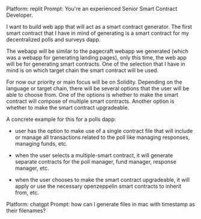 Platform: replit
Prompt: 
You're an experienced Senior Smart Contract Developer.

I want to build web app that will act as a smart contract generator. The first smart contract that I have in mind of generating is a smart contract for my decentralized polls and surveys dapp. 

The webapp will be similar to the pagecraft webapp we generated (which was a webapp for generating landing pages), only this time, the web app will be for generating smart contracts. One of the selection that I have in mind is on which target chain the smart contract will be used. 

For now our priority or main focus will be on Solidity. Depending on the language or target chain, there will be several options that the user will be able to choose from. One of the options is whether to make the smart contract will compose of multiple smart contracts. Another option is whether to make the smart contract upgradeable.

A concrete example for this for a polls dapp:
- user has the option to make use of a single contract file that will include or manage all transactions related to the poll like managing responses, managing funds, etc.
- when the user selects a multiple-smart contract, it will generate separate contracts for the poll manager, fund manager, response manager, etc.

- when the user chooses to make the smart contract upgradeable, it will apply or use the necessary openzeppelin smart contracts to inherit from, etc.

Platform: chatgpt
Prompt:
how can I generate files in mac with timestamp as their filenames?
